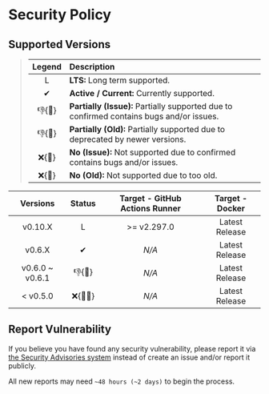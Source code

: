 # Security Policy

## Supported Versions

> | **Legend** | **Description** |
> |:-:|:--|
> | L | **LTS:** Long term supported. |
> | ✔ | **Active / Current:** Currently supported. |
> | 👎{🐛} | **Partially (Issue):** Partially supported due to confirmed contains bugs and/or issues. |
> | 👎{🧓} | **Partially (Old):** Partially supported due to deprecated by newer versions. |
> | ❌{🐛} | **No (Issue):** Not supported due to confirmed contains bugs and/or issues. |
> | ❌{🧓} | **No (Old):** Not supported due to too old. |

| **Versions** | **Status** | **Target - GitHub Actions Runner** | **Target - Docker** |
|:-:|:-:|:-:|:-:|
| v0.10.X | L | >= v2.297.0 | Latest Release |
| v0.6.X | ✔ | *N/A* | Latest Release |
| v0.6.0 \~ v0.6.1 | 👎{🐛} | *N/A* | Latest Release |
| < v0.5.0 | ❌{🐛🧓} | *N/A* | Latest Release |

## Report Vulnerability

If you believe you have found any security vulnerability, please report it via [the Security Advisories system](https://github.com/hugoalh/scan-virus-ghaction/security/advisories/new) instead of create an issue and/or report it publicly.

All new reports may need `~48 hours (~2 days)` to begin the process.
